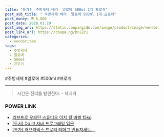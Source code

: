 ```yaml
--- 
title: "특가!  주방세제 베라  알로에 500ml 1개 프로쉬" 
post_sub_title: " 주방세제 베라  알로에 500ml 1개 프로쉬" 
post_money: ₩ 5,500 
post_date: 2020.01.29 
post_img_url: https://static.coupangcdn.com/image/product/image/vendoritem/2019/01/09/3000166783/9b9090d3-779a-494f-9341-070e422119da.jpg 
post_link_url: https://coupa.ng/bnJZr1 
categories: 
  - vendoritem 
tags: 
  - 주방세제 
  - 알로에 
  - 500ml 
  - 프로쉬 
--- 
```

  #주방세제 #알로에 #500ml #프로쉬 
<hr> 

> 시간은 진리를 발견한다. - 세네카 


### POWER LINK

* <a href="https://blog.naver.com/an0733/221784825331" target="_blank">리브프로 우레탄 스튜디오 이지 컬 바벨 15kg</a>
* <a href="https://blog.naver.com/sakai111/221777503431" target="_blank">[도서] Do it! 자바 프로그래밍 입문</a>
* <a href="https://blog.naver.com/an0733/221787863339" target="_blank">[특가] 러브라믹스 프로티 티머그 인퓨져세트...</a>
